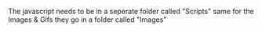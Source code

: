 The javascript needs to be in a seperate folder called "Scripts" same for the Images & Gifs they go in a folder called "Images"
